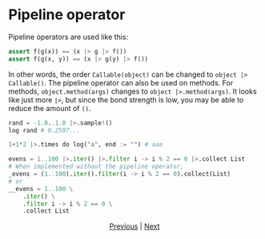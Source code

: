 # Pipeline operator

Pipeline operators are used like this:

```python
assert f(g(x)) == (x |> g |> f())
assert f(g(x, y)) == (x |> g(y) |> f())
```

In other words, the order `Callable(object)` can be changed to `object |> Callable()`.
The pipeline operator can also be used on methods. For methods, `object.method(args)` changes to `object |>.method(args)`.
It looks like just more `|>`, but since the bond strength is low, you may be able to reduce the amount of `()`.

```python
rand = -1.0..1.0 |>.sample!()
log rand # 0.2597...

1+1*2 |>.times do log("a", end := "") # aaa

evens = 1..100 |>.iter() |>.filter i -> i % 2 == 0 |>.collect List
# When implemented without the pipeline operator,
_evens = (1..100).iter().filter(i -> i % 2 == 0).collect(List)
# or
__evens = 1..100 \
    .iter() \
    .filter i -> i % 2 == 0 \
    .collect List
```

<p align='center'>
    <a href='./32_error_handling.md'>Previous</a> | <a href='./34_integration_with_Python.md'>Next</a>
</p>
